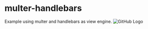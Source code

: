 # multer-handlebars
Example using multer and handlebars as view engine.
![GitHub Logo](http://res.cloudinary.com/caregi/image/upload/v1583742188/mufdu78tyawkrmuuswdb.png)

